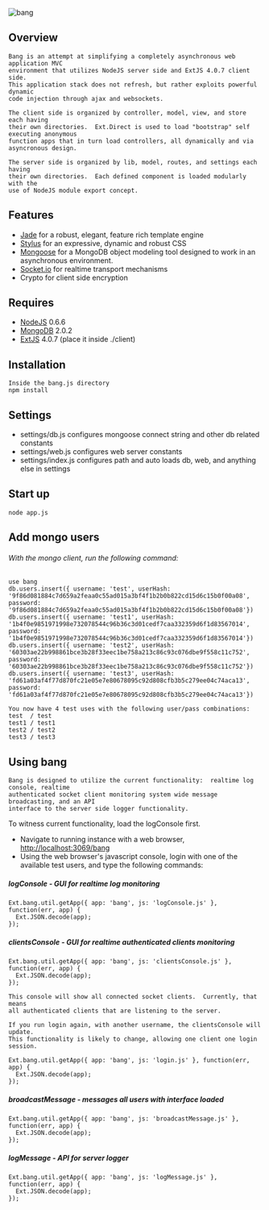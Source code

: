 ![bang](/mikekunze/bang.js/blob/master/client/img/logo.jpg?raw=true "Bang.js")

## Overview
	Bang is an attempt at simplifying a completely asynchronous web application MVC
	environment that utilizes NodeJS server side and ExtJS 4.0.7 client side.  
	This application stack does not refresh, but rather exploits powerful dynamic 
	code injection through ajax and websockets.
	
	The client side is organized by controller, model, view, and store each having
	their own directories.  Ext.Direct is used to load "bootstrap" self executing anonymous
	function apps that in turn load controllers, all dynamically and via asyncronous design.
	
	The server side is organized by lib, model, routes, and settings each having 
	their own directories.  Each defined component is loaded modularly with the 
	use of NodeJS module export concept.

## Features
* [Jade](http://jade-lang.com/) for a robust, elegant, feature rich template engine
* [Stylus](http://learnboost.github.com/stylus/) for an expressive, dynamic and robust CSS
* [Mongoose](http://mongoosejs.com/) for a MongoDB object modeling tool designed to work in an asynchronous environment.
* [Socket.io](http://socket.io) for realtime transport mechanisms
* Crypto for client side encryption
    
## Requires
* [NodeJS](http://nodejs.org/) 0.6.6
* [MongoDB](http://www.mongodb.org/) 2.0.2
* [ExtJS](http://www.sencha.com/products/extjs/) 4.0.7 (place it inside ./client)
    
## Installation
    Inside the bang.js directory
    npm install

## Settings

* settings/db.js    configures mongoose connect string and other db related constants
* settings/web.js   configures web server constants
* settings/index.js configures path and auto loads db, web, and anything else in settings


## Start up
    node app.js

## Add mongo users
###### With the mongo client, run the following command:
    use bang
    db.users.insert({ username: 'test', userHash: '9f86d081884c7d659a2feaa0c55ad015a3bf4f1b2b0b822cd15d6c15b0f00a08', password: '9f86d081884c7d659a2feaa0c55ad015a3bf4f1b2b0b822cd15d6c15b0f00a08'})
    db.users.insert({ username: 'test1', userHash: '1b4f0e9851971998e732078544c96b36c3d01cedf7caa332359d6f1d83567014', password: '1b4f0e9851971998e732078544c96b36c3d01cedf7caa332359d6f1d83567014'})
    db.users.insert({ username: 'test2', userHash: '60303ae22b998861bce3b28f33eec1be758a213c86c93c076dbe9f558c11c752', password: '60303ae22b998861bce3b28f33eec1be758a213c86c93c076dbe9f558c11c752'})
    db.users.insert({ username: 'test3', userHash: 'fd61a03af4f77d870fc21e05e7e80678095c92d808cfb3b5c279ee04c74aca13', password: 'fd61a03af4f77d870fc21e05e7e80678095c92d808cfb3b5c279ee04c74aca13'})
    
    You now have 4 test uses with the following user/pass combinations:
    test  / test
    test1 / test1
    test2 / test2
    test3 / test3
    
## Using bang
    Bang is designed to utilize the current functionality:  realtime log console, realtime
    authenticated socket client monitoring system wide message broadcasting, and an API 
    interface to the server side logger functionality.

To witness current functionality, load the logConsole first.

* Navigate to running instance with a web browser, [http://localhost:3069/bang](http://localhost:3069/bang)
* Using the web browser's javascript console, login with one of the available test users, and 
  type the following commands:

##### logConsole - GUI for realtime log monitoring 
    Ext.bang.util.getApp({ app: 'bang', js: 'logConsole.js' }, function(err, app) {
      Ext.JSON.decode(app);
    });

##### clientsConsole - GUI for realtime authenticated clients monitoring
    Ext.bang.util.getApp({ app: 'bang', js: 'clientsConsole.js' }, function(err, app) {
      Ext.JSON.decode(app);
    });

    This console will show all connected socket clients.  Currently, that means
    all authenticated clients that are listening to the server.
  
    If you run login again, with another username, the clientsConsole will update.
    This functionality is likely to change, allowing one client one login session.
  
    Ext.bang.util.getApp({ app: 'bang', js: 'login.js' }, function(err, app) {
      Ext.JSON.decode(app);
    });  
      
##### broadcastMessage - messages all users with interface loaded
    Ext.bang.util.getApp({ app: 'bang', js: 'broadcastMessage.js' }, function(err, app) {
      Ext.JSON.decode(app);
    });    
##### logMessage - API for server logger
    Ext.bang.util.getApp({ app: 'bang', js: 'logMessage.js' }, function(err, app) {
      Ext.JSON.decode(app);
    });    
